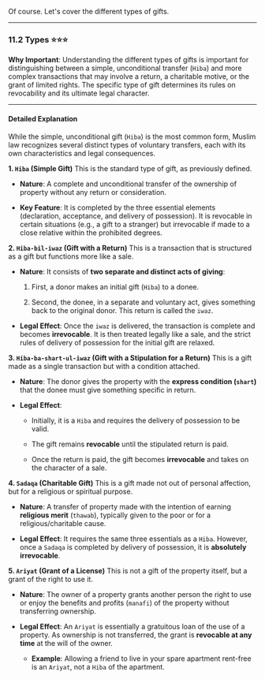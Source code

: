 Of course. Let's cover the different types of gifts.

---

### 11.2 Types ⭐⭐⭐

**Why Important**: Understanding the different types of gifts is important for distinguishing between a simple, unconditional transfer (`Hiba`) and more complex transactions that may involve a return, a charitable motive, or the grant of limited rights. The specific type of gift determines its rules on revocability and its ultimate legal character.

---

#### Detailed Explanation

While the simple, unconditional gift (`Hiba`) is the most common form, Muslim law recognizes several distinct types of voluntary transfers, each with its own characteristics and legal consequences.

**1. `Hiba` (Simple Gift)** This is the standard type of gift, as previously defined.

- **Nature**: A complete and unconditional transfer of the ownership of property without any return or consideration.
    
- **Key Feature**: It is completed by the three essential elements (declaration, acceptance, and delivery of possession). It is revocable in certain situations (e.g., a gift to a stranger) but irrevocable if made to a close relative within the prohibited degrees.
    

**2. `Hiba-bil-iwaz` (Gift with a Return)** This is a transaction that is structured as a gift but functions more like a sale.

- **Nature**: It consists of **two separate and distinct acts of giving**:
    
    1. First, a donor makes an initial gift (`Hiba`) to a donee.
        
    2. Second, the donee, in a separate and voluntary act, gives something back to the original donor. This return is called the `iwaz`.
        
- **Legal Effect**: Once the `iwaz` is delivered, the transaction is complete and becomes **irrevocable**. It is then treated legally like a sale, and the strict rules of delivery of possession for the initial gift are relaxed.
    

**3. `Hiba-ba-shart-ul-iwaz` (Gift with a Stipulation for a Return)** This is a gift made as a single transaction but with a condition attached.

- **Nature**: The donor gives the property with the **express condition (`shart`)** that the donee must give something specific in return.
    
- **Legal Effect**:
    
    - Initially, it is a `Hiba` and requires the delivery of possession to be valid.
        
    - The gift remains **revocable** until the stipulated return is paid.
        
    - Once the return is paid, the gift becomes **irrevocable** and takes on the character of a sale.
        

**4. `Sadaqa` (Charitable Gift)** This is a gift made not out of personal affection, but for a religious or spiritual purpose.

- **Nature**: A transfer of property made with the intention of earning **religious merit** (`thawab`), typically given to the poor or for a religious/charitable cause.
    
- **Legal Effect**: It requires the same three essentials as a `Hiba`. However, once a `Sadaqa` is completed by delivery of possession, it is **absolutely irrevocable**.
    

**5. `Ariyat` (Grant of a License)** This is not a gift of the property itself, but a grant of the right to use it.

- **Nature**: The owner of a property grants another person the right to use or enjoy the benefits and profits (`manafi`) of the property without transferring ownership.
    
- **Legal Effect**: An `Ariyat` is essentially a gratuitous loan of the use of a property. As ownership is not transferred, the grant is **revocable at any time** at the will of the owner.
    
    - **Example**: Allowing a friend to live in your spare apartment rent-free is an `Ariyat`, not a `Hiba` of the apartment.
